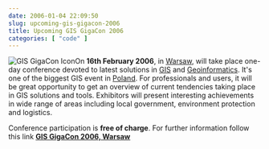 ```yaml
---
date: 2006-01-04 22:09:50
slug: upcoming-gis-gigacon-2006
title: Upcoming GIS GigaCon 2006
categories: [ "code" ]
---
```


![GIS GigaCon Icon](/images/logos/gis-gigacon-logo.gif)On **16th February 2006**, in [Warsaw](http://www.warsawtour.pl), will take place one-day conference devoted to latest solutions in [GIS](http://en.wikipedia.org/wiki/Geographic_information_system) and [Geoinformatics](http://www.geoinformatics.com). It's one of the biggest GIS event in [Poland](http://www.poland.pl). For professionals and users, it will be great opportunity to get an overview of current tendencies taking place in GIS solutions and tools. Exhibitors will present interesting achievements in wide range of areas including local government, environment protection and logistics.





Conference participation is **free of charge**. For further information follow this link [**GIS GigaCon 2006, Warsaw**](http://konferencje.software.com.pl/gigacon2006/pl/)
